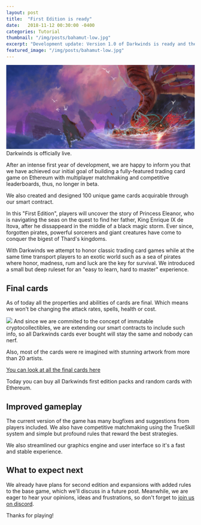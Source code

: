 ```yaml
---
layout: post
title:  "First Edition is ready"
date:   2018-11-12 00:30:00 -0400
categories: Tutorial
thumbnail: "/img/posts/bahamut-low.jpg"
excerpt: "Development update: Version 1.0 of Darkwinds is ready and the final 100 cards are live"
featured_image: "/img/posts/bahamut-low.jpg"
---
```

<img src="/img/posts/bahamut.jpg" class="post-big-image">
Darkwinds is officially live.

After an intense first year of development, we are happy to inform you that we have achieved our initial goal of building a fully-featured 
trading card game on Ethereum with multiplayer matchmaking and competitive leaderboards, thus, no longer in beta. 

We also created and designed 100 unique game cards acquirable through our smart contract.

In this "First Edition", players will uncover the story of Princess Eleanor, who is navigating the seas on the quest to find her father, King Enrique IX de Itova, after he dissappeard in the middle of a black magic storm. Ever since, forgotten pirates, powerful sorcerers and giant creatures have come to conquer the bigest of Thard's kingdoms. 

With Darkwinds we attempt to honor classic trading card games while at the same time transport players to an exotic world such as a sea of pirates where honor, madness, rum and luck are the key for survival. We introduced a small but deep ruleset for an "easy to learn, hard to master" experience.

## Final cards


As of today all the properties and abilities of cards are final. Which means we won't be changing the attack rates, spells, health or cost. 

<img src="https://corsarium.playdarkwinds.com/img/cards/20.opt.png" class="post-float-left">
And since we are commited to the concept of immutable cryptocollectibles, we are extending our smart contracts to include such info, so all Darkwinds cards ever bought will stay the same and nobody can nerf.

Also, most of the cards were re imagined with stunning artwork from more than 20 artists.

<a href="https://playdarkwinds.com/cards.html">You can look at all the final cards here</a>

Today you can buy all Darkwinds first edition packs and random cards with Ethereum.

## Improved gameplay

The current version of the game has many bugfixes and suggestions from players included. We also have competitive matchmaking using the TrueSkill system and simple but profound rules that reward the best strategies. 

We also streamlined our graphics engine and user interface so it's a fast and stable experience.

## What to expect next
We already have plans for second edition and expansions with added rules to the base game, which we'll discuss in a future post. Meanwhile, we are eager to hear your opinions, ideas and frustrations, so don't forget to <a href="https://discord.gg/WwyCERC">join us on discord</a>.

Thanks for playing!
